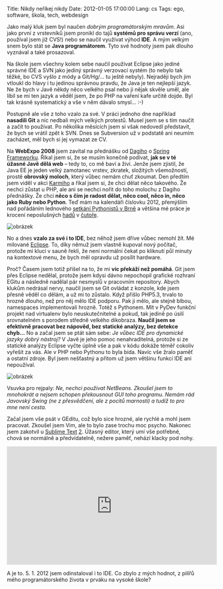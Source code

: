Title: Nikdy neříkej nikdy
Date: 2012-01-05 17:00:00
Lang: cs
Tags: ego, software, škola, tech, webdesign

Jako malý kluk jsem byl naučen *dobrým programátorským mravům*. Asi jako první z vrstevníků jsem pronikl do tajů **systémů pro správu verzí** (ano, používal jsem již CVS!) nebo se naučil využívat výhod **IDE**. A mým velkým snem bylo stát se **Java programátorem**. Tyto své hodnoty jsem pak dlouho vyznával a také prosazoval.

Na škole jsem všechny kolem sebe naučil používat Eclipse jako jediné správné IDE a SVN jako jediný správný verzovací systém (to nebylo tak těžké, bo CVS vyšlo z módy a Git/Hg/… tu ještě nebyly). Nejraději bych jim vtloukl do hlavy i tu jedinou správnou pravdu, že Java je ten nejlepší jazyk. Ne že bych v Javě někdy něco velkého psal nebo ji nějak skvěle uměl, ale líbil se mi ten jazyk a věděl jsem, že po PHP na vaření kafe určitě dojde. Byl tak krásně systematický a vše v něm dávalo smysl… :-)

Postupně ale vše z toho vzalo za své. V práci jednoho dne například **nasadili Git** a nic nedbali mých velkých protestů. Musel jsem se s tím naučit a začít to používat. Po několika měsících jsem si však nedovedl představit, že bych se vrátil zpět k SVN. Dnes se Subversion už v podstatě ani neumím zacházet, měl bych si jej vymazat ze CV.

Na **WebExpo 2008** jsem zavítal na přednášku od [Dagiho](http://www.dagblog.cz/) o [Spring Frameworku](http://webexpo.cz/praha2008/prednaska/spring-framework/). Říkal jsem si, že se musím konečně podívat, **jak se v té úžasné Javě dělá web** – tedy to, co mě baví a živí. Jenže jsem zjistil, že Java EE je jeden velký zamotanec vrstev, zkratek, složitých všemožností, prostě **obrovský moloch**, který vůbec nemám chuť zkoumat. Den předtím jsem viděl v akci [Karmiho](http://webexpo.cz/praha2008/prednaska/efektivni-vyvoj-webovych-aplikaci-v-ruby-on-rails/) a říkal jsem si, že chci dělat něco takového. Že nechci zůstat u PHP, ale ani se nechci nořit do toho molochu z Dagiho přednášky.
Že chci **něco s čím je radost dělat, něco cool, něco in, něco jako Ruby nebo Python**. Teď mám na kalendáři číslovku 2012, přemýšlím nad pořádáním lednového [setkání Pythonistů v Brně](http://srazy.info/brnenske-pyvo/) a většina mé práce je krocení neposlušných [hadů](https://en.wikipedia.org/wiki/Python_(genus)) v [čutoře](http://flask.pocoo.org/).

![obrázek]({static}/images/162.jpg)

No a dnes **vzalo za své i to IDE**, bez něhož jsem dříve vůbec nemohl žít. Mé milované [Eclipse](http://www.eclipse.org/). To, díky němuž jsem vlastně kupoval nový počítač, protože mi kluci v sauně řekli, že není normální čekat po kliknutí půl minuty na kontextové menu, že bych měl opravdu už posílit hardware.

Proč? Časem jsem totiž přišel na to, že mi **víc překáží než pomáhá**. Git jsem přes Eclipse nedělal, protože jsem kdysi dávno nepochopil grafické rozhraní EGitu a následně nadělal pár nesmyslů v pracovním repository. Abych klukům nedrásal nervy, naučil jsem se Git ovládat z konzole, kde jsem přesně věděl co dělám, a už mi to zůstalo. Když přišlo PHP5.3, trvalo to hrozně dlouho, než pro něj mělo IDE podporu. Pak ji mělo, ale stejně blbou, namespaces implementovali hrozně. Totéž s Pythonem. Mít v PyDev funkční projekt nad virtualenv bylo neuskutečnitelné a pokud, tak jedině po úsilí srovnatelném s porodem středně velkého dikobraza. **Naučil jsem se efektivně pracovat bez nápověd, bez statické analýzy, bez detekce chyb…** No a začal jsem se ptát sám sebe: *Je vůbec IDE pro dynamické jazyky dobrý nástroj?* V Javě je jeho pomoc nenahraditelná, protože si ze statické analýzy Eclipse vyčte úplně vše a pak v kódu dokáže téměř cokoliv vyřešit za vás. Ale v PHP nebo Pythonu to byla bída. Navíc vše žralo paměť a ostatní zdroje. Byl jsem nešťastný a přitom už jsem většinu funkcí IDE ani nepoužíval.

![obrázek]({static}/images/161.jpg)

Vsuvka pro rejpaly: *Ne, nechci používat NetBeans. Zkoušel jsem to mnohokrát a nejsem schopen překousnout GUI toho programu. Nemám rád Javovský Swing (ne z přesvědčení, ale z pocitů marnosti) a tudíž to pro mne není cesta.*

Začal jsem vše psát v GEditu, což bylo sice hrozné, ale rychlé a mohl jsem pracovat. Zkoušel jsem Vim, ale to bylo zase trochu moc psycho. Nakonec jsem zakotvil u [Sublime Text](http://www.sublimetext.com/) [2](http://www.sublimetext.com/2). Úžasný editor, který umí vše potřebné, chová se normálně a předvídatelně, nežere paměť, nehází klacky pod nohy.

<iframe width="560" height="315" src="https://www.youtube.com/embed/wyUjnPgOPGE" frameborder="0" allowfullscreen></iframe>

A je to. 5. 1. 2012 jsem odinstaloval i to IDE. Co zbylo z mých hodnot, z pilířů mého programátorského života v prváku na vysoké škole?
